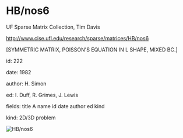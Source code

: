 # HB/nos6

 UF Sparse Matrix Collection, Tim Davis

 http://www.cise.ufl.edu/research/sparse/matrices/HB/nos6

 [SYMMETRIC MATRIX, POISSON'S EQUATION IN L SHAPE, MIXED BC.]

 id: 222

 date: 1982

 author: H. Simon

 ed: I. Duff, R. Grimes, J. Lewis

 fields: title A name id date author ed kind

 kind: 2D/3D problem

![HB/nos6](http://yifanhu.net/GALLERY/GRAPHS/GIF_SMALL/HB@nos6.gif)
